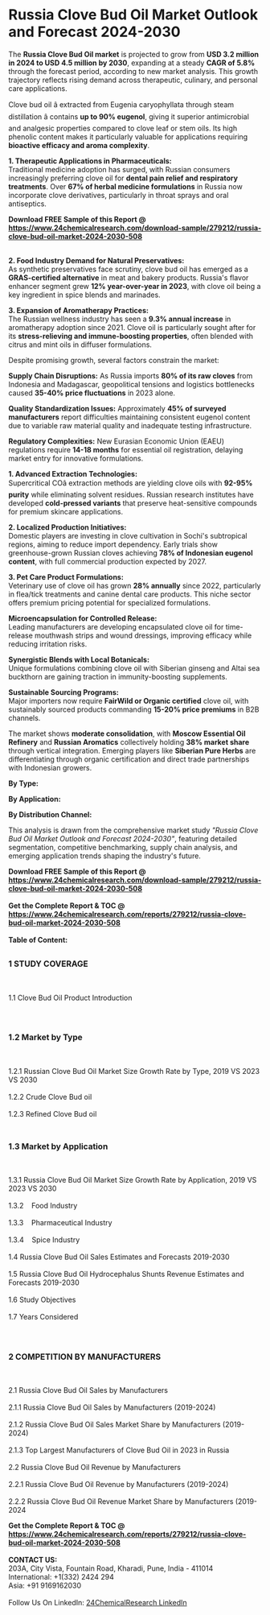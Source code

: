 <h1>Russia Clove Bud Oil Market Outlook and Forecast 2024-2030</h1><p>The <strong>Russia Clove Bud Oil market</strong> is projected to grow from <strong>USD 3.2 million in 2024 to USD 4.5 million by 2030</strong>, expanding at a steady <strong>CAGR of 5.8%</strong> through the forecast period, according to new market analysis. This growth trajectory reflects rising demand across therapeutic, culinary, and personal care applications.</p><p>Clove bud oil â extracted from Eugenia caryophyllata through steam distillation â contains <strong>up to 90% eugenol</strong>, giving it superior antimicrobial and analgesic properties compared to clove leaf or stem oils. Its high phenolic content makes it particularly valuable for applications requiring <strong>bioactive efficacy and aroma complexity</strong>.</p><p><strong>1. Therapeutic Applications in Pharmaceuticals:</strong><br>
Traditional medicine adoption has surged, with Russian consumers increasingly preferring clove oil for <strong>dental pain relief and respiratory treatments</strong>. Over <strong>67% of herbal medicine formulations</strong> in Russia now incorporate clove derivatives, particularly in throat sprays and oral antiseptics.</p><div><b>Download FREE Sample of this Report @ 
            <a href="https://www.24chemicalresearch.com/download-sample/279212/russia-clove-bud-oil-market-2024-2030-508">
            https://www.24chemicalresearch.com/download-sample/279212/russia-clove-bud-oil-market-2024-2030-508</a></b></div><br><p><strong>2. Food Industry Demand for Natural Preservatives:</strong><br>
As synthetic preservatives face scrutiny, clove bud oil has emerged as a <strong>GRAS-certified alternative</strong> in meat and bakery products. Russia's flavor enhancer segment grew <strong>12% year-over-year in 2023</strong>, with clove oil being a key ingredient in spice blends and marinades.</p><p><strong>3. Expansion of Aromatherapy Practices:</strong><br>
The Russian wellness industry has seen a <strong>9.3% annual increase</strong> in aromatherapy adoption since 2021. Clove oil is particularly sought after for its <strong>stress-relieving and immune-boosting properties</strong>, often blended with citrus and mint oils in diffuser formulations.</p><p>Despite promising growth, several factors constrain the market:</p><p><strong>Supply Chain Disruptions:</strong> As Russia imports <strong>80% of its raw cloves</strong> from Indonesia and Madagascar, geopolitical tensions and logistics bottlenecks caused <strong>35-40% price fluctuations</strong> in 2023 alone.</p><p><strong>Quality Standardization Issues:</strong> Approximately <strong>45% of surveyed manufacturers</strong> report difficulties maintaining consistent eugenol content due to variable raw material quality and inadequate testing infrastructure.</p><p><strong>Regulatory Complexities:</strong> New Eurasian Economic Union (EAEU) regulations require <strong>14-18 months</strong> for essential oil registration, delaying market entry for innovative formulations.</p><p><strong>1. Advanced Extraction Technologies:</strong><br>
Supercritical COâ extraction methods are yielding clove oils with <strong>92-95% purity</strong> while eliminating solvent residues. Russian research institutes have developed <strong>cold-pressed variants</strong> that preserve heat-sensitive compounds for premium skincare applications.</p><p><strong>2. Localized Production Initiatives:</strong><br>
Domestic players are investing in clove cultivation in Sochi's subtropical regions, aiming to reduce import dependency. Early trials show greenhouse-grown Russian cloves achieving <strong>78% of Indonesian eugenol content</strong>, with full commercial production expected by 2027.</p><p><strong>3. Pet Care Product Formulations:</strong><br>
Veterinary use of clove oil has grown <strong>28% annually</strong> since 2022, particularly in flea/tick treatments and canine dental care products. This niche sector offers premium pricing potential for specialized formulations.</p><p><strong>Microencapsulation for Controlled Release:</strong><br>
Leading manufacturers are developing encapsulated clove oil for time-release mouthwash strips and wound dressings, improving efficacy while reducing irritation risks.</p><p><strong>Synergistic Blends with Local Botanicals:</strong><br>
Unique formulations combining clove oil with Siberian ginseng and Altai sea buckthorn are gaining traction in immunity-boosting supplements.</p><p><strong>Sustainable Sourcing Programs:</strong><br>
Major importers now require <strong>FairWild or Organic certified</strong> clove oil, with sustainably sourced products commanding <strong>15-20% price premiums</strong> in B2B channels.</p><p>The market shows <strong>moderate consolidation</strong>, with <strong>Moscow Essential Oil Refinery</strong> and <strong>Russian Aromatics</strong> collectively holding <strong>38% market share</strong> through vertical integration. Emerging players like <strong>Siberian Pure Herbs</strong> are differentiating through organic certification and direct trade partnerships with Indonesian growers.</p><p><strong>By Type:</strong></p><p><strong>By Application:</strong></p><p><strong>By Distribution Channel:</strong></p><p>This analysis is drawn from the comprehensive market study <em>"Russia Clove Bud Oil Market Outlook and Forecast 2024-2030"</em>, featuring detailed segmentation, competitive benchmarking, supply chain analysis, and emerging application trends shaping the industry's future.</p><div><b>Download FREE Sample of this Report @ 
            <a href="https://www.24chemicalresearch.com/download-sample/279212/russia-clove-bud-oil-market-2024-2030-508">
            https://www.24chemicalresearch.com/download-sample/279212/russia-clove-bud-oil-market-2024-2030-508</a></b></div><br><div><b>Get the Complete Report & TOC @ 
            <a href="https://www.24chemicalresearch.com/reports/279212/russia-clove-bud-oil-market-2024-2030-508">
            https://www.24chemicalresearch.com/reports/279212/russia-clove-bud-oil-market-2024-2030-508</a></b></div><br>
            <b>Table of Content:</b><p><h2><span style="font-size:16px"><strong>1 STUDY COVERAGE</strong></span></h2><br />
<p>1.1 Clove Bud Oil Product Introduction</p><br />
<h2><span style="font-size:16px"><strong>1.2 Market by Type</strong></span></h2><br />
<p>1.2.1 Russian Clove Bud Oil Market Size Growth Rate by Type, 2019 VS 2023 VS 2030<br /><br />
1.2.2 Crude Clove Bud oil&nbsp;&nbsp; &nbsp;<br /><br />
1.2.3 Refined Clove Bud oil<br /><br />
<h2><span style="font-size:16px"><strong>1.3 Market by Application</strong></span></h2><br />
<p>1.3.1 Russia Clove Bud Oil Market Size Growth Rate by Application, 2019 VS 2023 VS 2030<br /><br />
1.3.2&nbsp;&nbsp; &nbsp;Food Industry<br /><br />
1.3.3&nbsp;&nbsp; &nbsp;Pharmaceutical Industry<br /><br />
1.3.4&nbsp;&nbsp; &nbsp;Spice Industry<br /><br />
1.4 Russia Clove Bud Oil Sales Estimates and Forecasts 2019-2030<br /><br />
1.5 Russia Clove Bud Oil Hydrocephalus Shunts Revenue Estimates and Forecasts 2019-2030<br /><br />
1.6 Study Objectives<br /><br />
1.7 Years Considered</p><br />
<h2><span style="font-size:16px"><strong>2 COMPETITION BY MANUFACTURERS</strong></span></h2><br />
<p>2.1 Russia Clove Bud Oil Sales by Manufacturers<br /><br />
2.1.1 Russia Clove Bud Oil Sales by Manufacturers (2019-2024)<br /><br />
2.1.2 Russia Clove Bud Oil Sales Market Share by Manufacturers (2019-2024)<br /><br />
2.1.3 Top Largest Manufacturers of Clove Bud Oil in 2023 in Russia<br /><br />
2.2 Russia Clove Bud Oil Revenue by Manufacturers<br /><br />
2.2.1 Russia Clove Bud Oil Revenue by Manufacturers (2019-2024)<br /><br />
2.2.2 Russia Clove Bud Oil Revenue Market Share by Manufacturers (2019-2024</p><div><b>Get the Complete Report & TOC @ 
            <a href="https://www.24chemicalresearch.com/reports/279212/russia-clove-bud-oil-market-2024-2030-508">
            https://www.24chemicalresearch.com/reports/279212/russia-clove-bud-oil-market-2024-2030-508</a></b></div><br><b>CONTACT US:</b><br>
            203A, City Vista, Fountain Road, Kharadi, Pune, India - 411014<br>
            International: +1(332) 2424 294<br>
            Asia: +91 9169162030 <br><br>
            Follow Us On LinkedIn: <a href="https://www.linkedin.com/company/24chemicalresearch/">24ChemicalResearch LinkedIn</a>